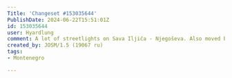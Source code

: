 ```yaml
---
Title: 'Changeset #153035644'
PublishDate: 2024-06-22T15:51:01Z
id: 153035644
user: Hyardlung
comment: A lot of streetlights on Sava Iljiča - Njegoševa. Also moved butcher shop and bar to their current location
created_by: JOSM/1.5 (19067 ru)
tags:
- Montenegro

---
```

